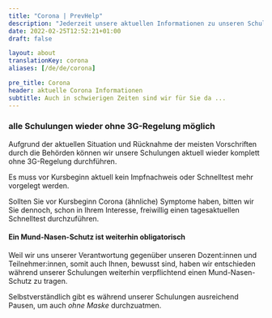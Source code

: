 ```yaml
---
title: "Corona | PrevHelp"
description: "Jederzeit unsere aktuellen Informationen zu unseren Schulungen während Corona."
date: 2022-02-25T12:52:21+01:00
draft: false

layout: about
translationKey: corona
aliases: [/de/de/corona]

pre_title: Corona
header: aktuelle Corona Informationen
subtitle: Auch in schwierigen Zeiten sind wir für Sie da ...
---
```


### alle Schulungen wieder ohne 3G-Regelung möglich

Aufgrund der aktuellen Situation und Rücknahme der meisten Vorschriften durch die Behörden können wir unsere Schulungen aktuell wieder komplett <span class="text-blue-600 font-bold">ohne 3G-Regelung</span> durchführen.

Es muss vor Kursbeginn aktuell <span class="text-blue-600 font-bold">kein Impfnachweis oder Schnelltest</span> mehr vorgelegt werden.

Sollten Sie vor Kursbeginn Corona (ähnliche) Symptome haben, bitten wir Sie dennoch, schon in Ihrem Interesse, freiwillig einen tagesaktuellen Schnelltest durchzuführen.

#### Ein Mund-Nasen-Schutz ist weiterhin obligatorisch

Weil wir uns unserer Verantwortung gegenüber unseren Dozent:innen und Teilnehmer:innen, somit auch Ihnen, bewusst sind, haben wir entschieden während unserer Schulungen weiterhin verpflichtend einen Mund-Nasen-Schutz zu tragen.

Selbstverständlich gibt es während unserer Schulungen ausreichend Pausen, um auch _ohne Maske_ durchzuatmen.